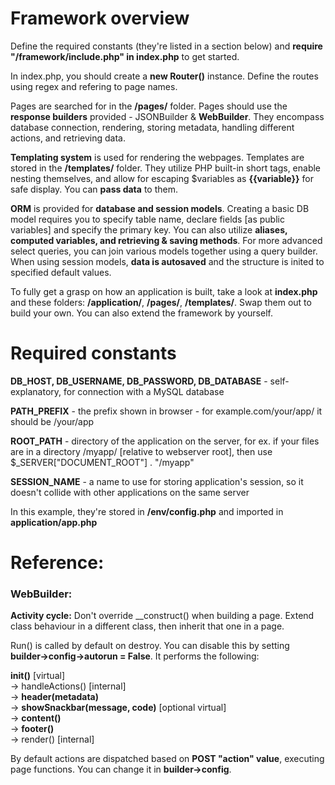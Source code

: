 # Framework overview
Define the required constants (they're listed in a section below) and **require "/framework/include.php" in index.php** to get started.

In index.php, you should create a **new Router()** instance. Define the routes using regex and refering to page names.

Pages are searched for in the **/pages/** folder. Pages should use the **response builders** provided - JSONBuilder & **WebBuilder**. They encompass database connection, rendering, storing metadata, handling different actions, and retrieving data.

**Templating system** is used for rendering the webpages. Templates are stored in the **/templates/** folder. They utilize PHP built-in short tags, enable nesting themselves, and allow for escaping $variables as **{{variable}}** for safe display. You can **pass data** to them.

**ORM** is provided for **database and session models**. Creating a basic DB model requires you to specify table name, declare fields [as public variables] and specify the primary key. You can also utilize **aliases, computed variables, and retrieving & saving methods**. For more advanced select queries, you can join various models together using a query builder. When using session models, **data is autosaved** and the structure is inited to specified default values.

To fully get a grasp on how an application is built, take a look at **index.php** and these folders: **/application/**, **/pages/**, **/templates/**. Swap them out to build your own. You can also extend the framework by yourself.

# Required constants
**DB_HOST, DB_USERNAME, DB_PASSWORD, DB_DATABASE** - self-explanatory, for connection with a MySQL database

**PATH_PREFIX** - the prefix shown in browser - for example.com/your/app/<the rest> it should be /your/app
  
**ROOT_PATH** - directory of the application on the server, for ex. if your files are in a directory /myapp/ [relative to webserver root], then use $_SERVER["DOCUMENT_ROOT"] . "/myapp"

**SESSION_NAME** - a name to use for storing application's session, so it doesn't collide with other applications on the same server

In this example, they're stored in **/env/config.php** and imported in **application/app.php**

# Reference:
### WebBuilder:
**Activity cycle:**
Don't override \_\_construct() when building a page. Extend class behaviour in a different class, then inherit that one in a page.

Run() is called by default on destroy. You can disable this by setting **builder->config->autorun = False**. It performs the following:

**init()** [virtual]    
-> handleActions() [internal]    
-> **header(metadata)**    
-> **showSnackbar(message, code)** [optional virtual]    
-> **content()**    
-> **footer()**    
-> render() [internal]

By default actions are dispatched based on **POST "action" value**, executing page functions. You can change it in **builder->config**.
